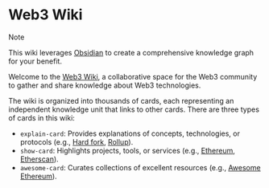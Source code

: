 # Web3 Wiki

> [!note]
> This wiki leverages [Obsidian](https://obsidian.md/) to create a comprehensive knowledge graph for your benefit.

Welcome to the [Web3 Wiki](https://web3-wiki.org/), a collaborative space for the Web3 community to gather and share knowledge about Web3 technologies.

The wiki is organized into thousands of cards, each representing an independent knowledge unit that links to other cards. There are three types of cards in this wiki:

- `explain-card`: Provides explanations of concepts, technologies, or protocols (e.g., [Hard fork](https://web3-wiki.org/cards/Hard+fork), [Rollup](https://web3-wiki.org/cards/Rollup)).
- `show-card`: Highlights projects, tools, or services (e.g., [Ethereum](https://web3-wiki.org/cards/Ethereum), [Etherscan](https://web3-wiki.org/cards/Etherscan)).
- `awesome-card`: Curates collections of excellent resources (e.g., [Awesome Ethereum](https://web3-wiki.org/cards/Awesome+Ethereum)).